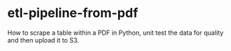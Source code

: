 # etl-pipeline-from-pdf
How to scrape a table within a PDF in Python, unit test the data for quality and then upload it to S3.
